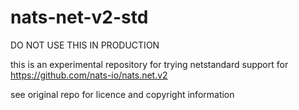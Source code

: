 # nats-net-v2-std

DO NOT USE THIS IN PRODUCTION

this is an experimental repository for trying netstandard support for https://github.com/nats-io/nats.net.v2

see original repo for licence and copyright information
